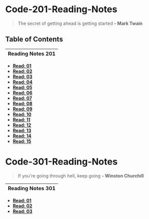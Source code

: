 # Code-201-Reading-Notes

> The secret of getting ahead is getting started
  **- Mark Twain**

## Table of Contents

| Reading Notes 201 |
| --- |
- **[Read: 01](201-class-01.md)**
- **[Read: 02](201-class-02.md)**
- **[Read: 03](201-class-03.md)**
- **[Read: 04](201-class-04.md)** 
- **[Read: 05](201-class-05.md)**
-  **[Read: 06](201-class-06.md)**
- **[Read: 07](201-class-07.md)**
- **[Read: 08](201-class-08.md)**
- **[Read: 09](201-class-09.md)**
- **[Read: 10](201-class-10.md)**
- **[Read: 11](201-class-11.md)**
- **[Read: 12](201-class-12.md)**
- **[Read: 13](201-class-13.md)**
- **[Read: 14](201-class-14.md)**
- **[Read: 15](201-class-15.md)**

# Code-301-Reading-Notes

> If you're going through hell, keep going
  **- Winston Churchill**

| Reading Notes 301 |
| --- |

- **[Read: 01](301-class-01.md)**
- **[Read: 02](301-class-02.md)**
- **[Read: 03](301-class-03.md)**